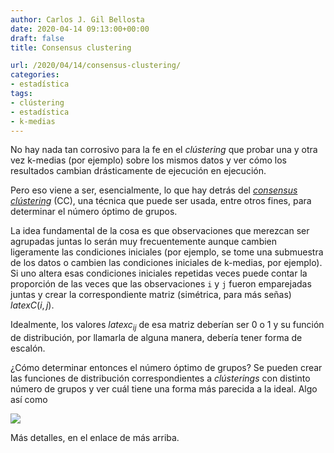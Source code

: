 ```yaml
---
author: Carlos J. Gil Bellosta
date: 2020-04-14 09:13:00+00:00
draft: false
title: Consensus clustering

url: /2020/04/14/consensus-clustering/
categories:
- estadística
tags:
- clústering
- estadística
- k-medias
---
```


No hay nada tan corrosivo para la fe en el _clústering_ que probar una y otra vez k-medias (por ejemplo) sobre los mismos datos y ver cómo los resultados cambian drásticamente de ejecución en ejecución.

Pero eso viene a ser, esencialmente, lo que hay detrás del _[consensus clústering](https://en.wikipedia.org/wiki/Consensus_clustering)_ (CC), una técnica que puede ser usada, entre otros fines, para determinar el número óptimo de grupos.

La idea fundamental de la cosa es que observaciones que merezcan ser agrupadas juntas lo serán muy frecuentemente aunque cambien ligeramente las condiciones iniciales (por ejemplo, se tome una submuestra de los datos o cambien las condiciones iniciales de k-medias, por ejemplo). Si uno altera esas condiciones iniciales repetidas veces puede contar la proporción de las veces que las observaciones `i` y `j` fueron emparejadas juntas y crear la correspondiente matriz (simétrica, para más señas) $latex C(i,j)$.

Idealmente, los valores $latex c_{ij}$ de esa matriz deberían ser 0 o 1 y su función de distribución, por llamarla de alguna manera, debería tener forma de escalón.

¿Cómo determinar entonces el número óptimo de grupos? Se pueden crear las funciones de distribución correspondientes a _clústerings_ con distinto número de grupos y ver cuál tiene una forma más parecida a la ideal. Algo así como

![](/wp-uploads/2020/04/consensus_clustering.png)

Más detalles, en el enlace de más arriba.